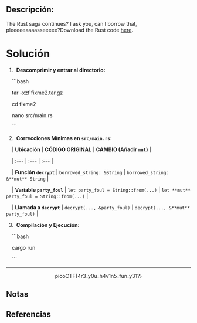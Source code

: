 ## Descripción:
The Rust saga continues? I ask you, can I borrow that, pleeeeeaaaasseeeee?Download the Rust code [here](https://challenge-files.picoctf.net/c_verbal_sleep/babfbee79718a6363826ba86300173ffde6d81577e9dd07d4130c53a7eecf6c3/fixme2.tar.gz).

# Solución
1.  **Descomprimir y entrar al directorio:**

    ```bash

    tar -xzf fixme2.tar.gz

    cd fixme2

    nano src/main.rs

    ```

  

2.  **Correcciones Mínimas en `src/main.rs`:**

  

    | **Ubicación** | **CÓDIGO ORIGINAL** | **CAMBIO (Añadir `mut`)** |

    | :--- | :--- | :--- |

    | **Función `decrypt`** | `borrowed_string: &String` | `borrowed_string: &**mut** String` |

    | **Variable `party_foul`** | `let party_foul = String::from(...)` | `let **mut** party_foul = String::from(...)` |

    | **Llamada a `decrypt`** | `decrypt(..., &party_foul)` | `decrypt(..., &**mut** party_foul)` |

  

3.  **Compilación y Ejecución:**

    ```bash

    cargo run

    ```

  

---


  

$$\text{picoCTF\{4r3\_y0u\_h4v1n5\_fun\_y31?\}}$$

## Notas

## Referencias
 